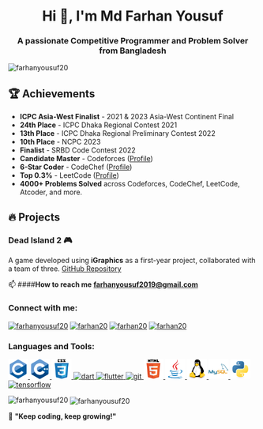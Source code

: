 <h1 align="center">Hi 👋, I'm Md Farhan Yousuf</h1>
<h3 align="center">A passionate Competitive Programmer and Problem Solver from Bangladesh</h3>

<p align="left"> <img src="https://komarev.com/ghpvc/?username=farhanyousuf20&label=Profile%20views&color=0e75b6&style=flat" alt="farhanyousuf20" /> </p>

## 🏆 Achievements
- **ICPC Asia-West Finalist** - 2021 & 2023 Asia-West Continent Final
- **24th Place** - ICPC Dhaka Regional Contest 2021
- **13th Place** - ICPC Dhaka Regional Preliminary Contest 2022
- **10th Place** - NCPC 2023
- **Finalist** - SRBD Code Contest 2022
- **Candidate Master** - Codeforces ([Profile](https://codeforces.com/profile/_DUDE_))
- **6-Star Coder** - CodeChef ([Profile](https://www.codechef.com/users/Farhan20))
- **Top 0.3%** - LeetCode ([Profile](https://leetcode.com/Farhan20/))
- **4000+ Problems Solved** across Codeforces, CodeChef, LeetCode, Atcoder, and more.

## 🔥 Projects
### **Dead Island 2** 🎮
A game developed using **iGraphics** as a first-year project, collaborated with a team of three.
[GitHub Repository](https://github.com/ThunderWolves/Dead_Island_2)

📫 ####**How to reach me** **farhanyousuf2019@gmail.com**

<h3 align="left">Connect with me:</h3>
<p align="left">
<a href="https://linkedin.com/in/farhanyousuf20" target="blank"><img align="center" src="https://raw.githubusercontent.com/rahuldkjain/github-profile-readme-generator/master/src/images/icons/Social/linked-in-alt.svg" alt="farhanyousuf20" height="30" width="40" /></a>
<a href="https://www.codechef.com/users/farhan20" target="blank"><img align="center" src="https://cdn.jsdelivr.net/npm/simple-icons@3.1.0/icons/codechef.svg" alt="farhan20" height="30" width="40" /></a>
<a href="https://codeforces.com/profile/farhan20" target="blank"><img align="center" src="https://raw.githubusercontent.com/rahuldkjain/github-profile-readme-generator/master/src/images/icons/Social/codeforces.svg" alt="farhan20" height="30" width="40" /></a>
<a href="https://www.leetcode.com/farhan20" target="blank"><img align="center" src="https://raw.githubusercontent.com/rahuldkjain/github-profile-readme-generator/master/src/images/icons/Social/leet-code.svg" alt="farhan20" height="30" width="40" /></a>
</p>

<h3 align="left">Languages and Tools:</h3>
<p align="left"> <a href="https://www.cprogramming.com/" target="_blank" rel="noreferrer"> <img src="https://raw.githubusercontent.com/devicons/devicon/master/icons/c/c-original.svg" alt="c" width="40" height="40"/> </a> <a href="https://www.w3schools.com/cpp/" target="_blank" rel="noreferrer"> <img src="https://raw.githubusercontent.com/devicons/devicon/master/icons/cplusplus/cplusplus-original.svg" alt="cplusplus" width="40" height="40"/> </a> <a href="https://www.w3schools.com/css/" target="_blank" rel="noreferrer"> <img src="https://raw.githubusercontent.com/devicons/devicon/master/icons/css3/css3-original-wordmark.svg" alt="css3" width="40" height="40"/> </a> <a href="https://dart.dev" target="_blank" rel="noreferrer"> <img src="https://www.vectorlogo.zone/logos/dartlang/dartlang-icon.svg" alt="dart" width="40" height="40"/> </a> <a href="https://flutter.dev" target="_blank" rel="noreferrer"> <img src="https://www.vectorlogo.zone/logos/flutterio/flutterio-icon.svg" alt="flutter" width="40" height="40"/> </a> <a href="https://git-scm.com/" target="_blank" rel="noreferrer"> <img src="https://www.vectorlogo.zone/logos/git-scm/git-scm-icon.svg" alt="git" width="40" height="40"/> </a> <a href="https://www.w3.org/html/" target="_blank" rel="noreferrer"> <img src="https://raw.githubusercontent.com/devicons/devicon/master/icons/html5/html5-original-wordmark.svg" alt="html5" width="40" height="40"/> </a> <a href="https://www.java.com" target="_blank" rel="noreferrer"> <img src="https://raw.githubusercontent.com/devicons/devicon/master/icons/java/java-original.svg" alt="java" width="40" height="40"/> </a> <a href="https://www.linux.org/" target="_blank" rel="noreferrer"> <img src="https://raw.githubusercontent.com/devicons/devicon/master/icons/linux/linux-original.svg" alt="linux" width="40" height="40"/> </a> <a href="https://www.mysql.com/" target="_blank" rel="noreferrer"> <img src="https://raw.githubusercontent.com/devicons/devicon/master/icons/mysql/mysql-original-wordmark.svg" alt="mysql" width="40" height="40"/> </a> <a href="https://www.python.org" target="_blank" rel="noreferrer"> <img src="https://raw.githubusercontent.com/devicons/devicon/master/icons/python/python-original.svg" alt="python" width="40" height="40"/> </a> <a href="https://www.tensorflow.org" target="_blank" rel="noreferrer"> <img src="https://www.vectorlogo.zone/logos/tensorflow/tensorflow-icon.svg" alt="tensorflow" width="40" height="40"/> </a> </p>

<p><img align="left" src="https://github-readme-stats.vercel.app/api/top-langs?username=farhanyousuf20&show_icons=true&locale=en&layout=compact" alt="farhanyousuf20" /></p>

<p>&nbsp;<img align="center" src="https://github-readme-stats.vercel.app/api?username=farhanyousuf20&show_icons=true&locale=en" alt="farhanyousuf20" /></p>


🌟 **"Keep coding, keep growing!"**
